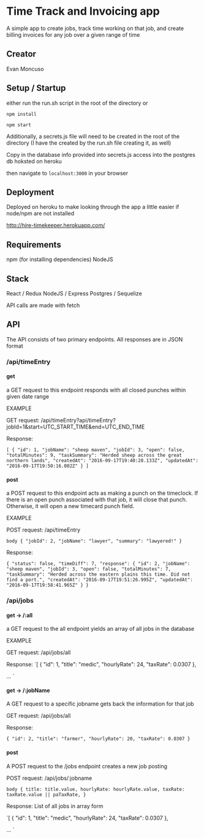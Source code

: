 # Time Track and Invoicing app

A simple app to create jobs, track time working on that job, and create billing invoices for any job over a given range of time

## Creator
Evan Moncuso

## Setup / Startup
either run the run.sh script in the root of the directory or

`npm install`

`npm start`

Additionally, a secrets.js file will need to be created in the root of the directory (I have the created by the run.sh file creating it, as well)

Copy in the database info provided into secrets.js access into the postgres db hoksted on heroku

then navigate to `localhost:3000` in your browser

## Deployment
Deployed on heroku to make looking through the app a little easier if node/npm are not installed

http://hire-timekeeper.herokuapp.com/

## Requirements
npm (for installing dependencies)
NodeJS

## Stack
React / Redux
NodeJS / Express
Postgres / Sequelize

API calls are made with fetch

## API
The API consists of two primary endpoints. All responses are in JSON format

### /api/timeEntry

#### get
a GET request to this endpoint responds with all closed punches within given date range

EXAMPLE

GET request: /api/timeEntry?api/timeEntry?jobId=1&start=UTC_START_TIME&end=UTC_END_TIME

Response:

`[
  {
    "id": 1,
    "jobName": "sheep maven",
    "jobId": 3,
    "open": false,
    "totalMinutes": 9,
    "taskSummary": "Herded sheep across the great northern lands",
    "createdAt": "2016-09-17T19:40:28.133Z",
    "updatedAt": "2016-09-17T19:50:16.002Z"
  }
]`


#### post
a POST request to this endpoint acts as making a punch on the timeclock. If there is an open punch associated with that job, it will close that punch. Otherwise, it will open a new timecard punch field.

EXAMPLE

POST request: /api/timeEntry

`body {
  "jobId": 2,
  "jobName": "lawyer",
  "summary": "lawyered!"
}`

Response:

`{
  "status": false,
  "timeDiff": 7,
  "response": {
    "id": 2,
    "jobName": "sheep maven",
    "jobId": 3,
    "open": false,
    "totalMinutes": 7,
    "taskSummary": "Herded across the eastern plains this time. Did not find a port.",
    "createdAt": "2016-09-17T19:51:26.995Z",
    "updatedAt": "2016-09-17T19:58:41.965Z"
  }
}`

### /api/jobs

#### get -> /:all
a GET request to the all endpoint yields an array of all jobs in the database

EXAMPLE

GET request: /api/jobs/all

Response:
`[
  {
    "id": 1,
    "title": "medic",
    "hourlyRate": 24,
    "taxRate": 0.0307
  },

  ...
`

#### get -> /:jobName
A GET request to a specific jobname gets back the information for that job

GET request: /api/jobs/all

Response:

`{
  "id": 2,
  "title": "farmer",
  "hourlyRate": 20,
  "taxRate": 0.0307
}
`

#### post
A POST request to the /jobs endpoint creates a new job posting

POST request: /api/jobs/:jobname

`body {
  title: title.value,
  hourlyRate: hourlyRate.value,
  taxRate: taxRate.value || paTaxRate,
}`

Response:
List of all jobs in array form

`[
  {
    "id": 1,
    "title": "medic",
    "hourlyRate": 24,
    "taxRate": 0.0307
  },

  ...
`
